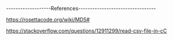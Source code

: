 


-------------------References---------------------------------

https://rosettacode.org/wiki/MD5#

https://stackoverflow.com/questions/12911299/read-csv-file-in-cC
